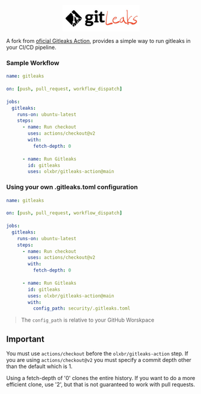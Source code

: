 <p align="center">
  <img alt="gitleaks" src="https://raw.githubusercontent.com/zricethezav/gifs/master/gitleakslogo.png" height="70" />
</p>

A fork from [oficial Gitleaks Action](https://github.com/zricethezav/gitleaks-action), provides a simple way to run gitleaks in your CI/CD pipeline.


### Sample Workflow
```yaml
name: gitleaks

on: [push, pull_request, workflow_dispatch]

jobs:
  gitleaks:
    runs-on: ubuntu-latest
    steps:
      - name: Run checkout
        uses: actions/checkout@v2
        with:
          fetch-depth: 0

      - name: Run Gitleaks
        id: gitleaks
        uses: olxbr/gitleaks-action@main

```

### Using your own .gitleaks.toml configuration
```yaml
name: gitleaks

on: [push, pull_request, workflow_dispatch]

jobs:
  gitleaks:
    runs-on: ubuntu-latest
    steps:
      - name: Run checkout
        uses: actions/checkout@v2
        with:
          fetch-depth: 0

      - name: Run Gitleaks
        id: gitleaks
        uses: olxbr/gitleaks-action@main
        with:
          config_path: security/.gitleaks.toml

```
> The `config_path` is relative to your GitHub Worskpace

## Important
You must use `actions/checkout` before the `olxbr/gitleaks-action` step. If you are using `actions/checkout@v2` you must specify a commit depth other than the default which is 1. 

Using a fetch-depth of '0' clones the entire history. If you want to do a more efficient clone, use '2', but that is not guaranteed to work with pull requests.   
